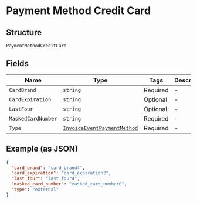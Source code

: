 
# Payment Method Credit Card

## Structure

`PaymentMethodCreditCard`

## Fields

| Name | Type | Tags | Description |
|  --- | --- | --- | --- |
| `CardBrand` | `string` | Required | - |
| `CardExpiration` | `string` | Optional | - |
| `LastFour` | `string` | Optional | - |
| `MaskedCardNumber` | `string` | Required | - |
| `Type` | [`InvoiceEventPaymentMethod`](../../doc/models/invoice-event-payment-method.md) | Required | - |

## Example (as JSON)

```json
{
  "card_brand": "card_brand4",
  "card_expiration": "card_expiration2",
  "last_four": "last_four4",
  "masked_card_number": "masked_card_number0",
  "type": "external"
}
```

